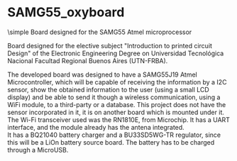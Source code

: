 # SAMG55_oxyboard
\simple Board designed for the SAMG55 Atmel microprocessor

Board designed for the elective subject "Introduction to printed circuit Design" of the Electronic Engineering Degree on Universidad Tecnológica Nacional Facultad Regional Buenos Aires (UTN-FRBA). 

The developed board was designed to have a SAMG55J19 Atmel Microcontroller, which will be capable of receiving the information by a I2C sensor, show the obtained information to the user (using a small LCD display) and be able to send it though a wireless communication, using a WiFi module, to a third-party or a database. This project does not have the sensor incorporated in it, it is on another board which is mounted under it.
The  Wi-Fi transceiver used was the RN1810E, from Microchip. It has a UART interface, and the module already has the antena integrated.  
It has a BQ21040 battery charger and a BU33SD5WG-TR regulator, since this will be a LiOn battery source board. The battery has to be charged through a MicroUSB. 
